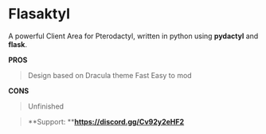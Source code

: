 # Flasaktyl
 A powerful Client Area for Pterodactyl, written in python using **pydactyl** and **flask**.

**PROS**
> Design based on Dracula theme
> Fast
> Easy to mod

**CONS**
> Unfinished

> **Support: **__https://discord.gg/Cv92y2eHF2__
